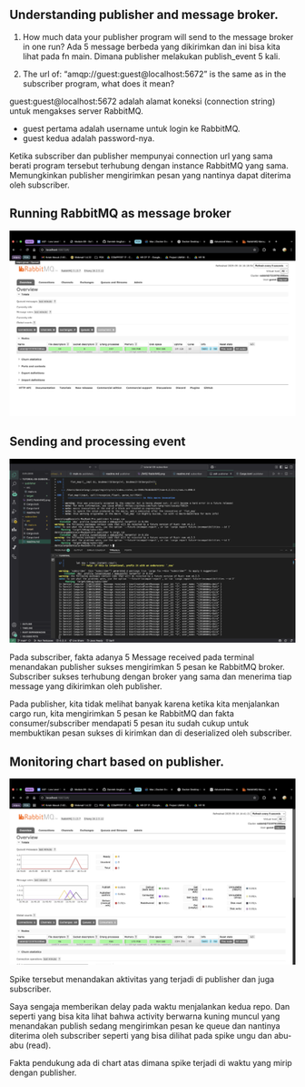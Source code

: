 ## Understanding publisher and message broker.

1. How much data your publisher program will send to the message broker in one run?
Ada 5 message berbeda yang dikirimkan dan ini bisa kita lihat pada fn main. Dimana publisher melakukan publish_event 5 kali.

2. The url of: “amqp://guest:guest@localhost:5672” is the same as in the subscriber
program, what does it mean?

guest:guest@localhost:5672 adalah alamat koneksi (connection string) untuk mengakses server RabbitMQ.

- guest pertama adalah username untuk login ke RabbitMQ.
- guest kedua adalah password-nya. 

Ketika subscriber dan publisher mempunyai connection url yang sama berati program tersebut terhubung dengan instance RabbitMQ yang sama. Memungkinkan publisher mengirimkan pesan yang nantinya dapat diterima oleh subscriber.

## Running RabbitMQ as message broker
![alt text](<[IMG] RabbitMQ.png>)

## Sending and processing event
![alt text](<[IMG] Publisher&Consumer.png>)

Pada subscriber, fakta adanya 5 Message received pada terminal menandakan publisher sukses mengirimkan 5 pesan ke RabbitMQ broker. Subscriber sukses terhubung dengan broker yang sama dan menerima tiap message yang dikirimkan oleh publisher.

Pada publisher, kita tidak melihat banyak karena ketika kita menjalankan cargo run, kita mengirimkan 5 pesan ke RabbitMQ dan fakta consumer/subscriber mendapati 5 pesan itu sudah cukup untuk membuktikan pesan sukses di kirimkan dan di deserialized oleh subscriber.

## Monitoring chart based on publisher.
![alt text](<[IMG] Spikes.png>)

Spike tersebut menandakan aktivitas yang terjadi di publisher dan juga subscriber. 

Saya sengaja memberikan delay pada waktu menjalankan kedua repo. Dan seperti yang bisa kita lihat bahwa activity berwarna kuning muncul yang menandakan publish sedang mengirimkan pesan ke queue dan nantinya diterima oleh subscriber seperti yang bisa dilihat pada spike ungu dan abu-abu (read).

Fakta pendukung ada di chart atas dimana spike terjadi di waktu yang mirip dengan publisher.
